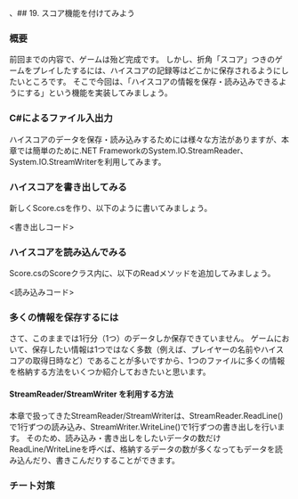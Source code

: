 ﻿、## 19. スコア機能を付けてみよう

### 概要

前回までの内容で、ゲームは殆ど完成です。
しかし、折角「スコア」つきのゲームをプレイしたするには、ハイスコアの記録等はどこかに保存されるようにしたいところです。
そこで今回は、「ハイスコアの情報を保存・読み込みできるようにする」という機能を実装してみましょう。

### C#によるファイル入出力

ハイスコアのデータを保存・読み込みするためには様々な方法がありますが、本章では簡単のために.NET FrameworkのSystem.IO.StreamReader、System.IO.StreamWriterを利用してみます。

### ハイスコアを書き出してみる

新しくScore.csを作り、以下のように書いてみましょう。

<書き出しコード>

### ハイスコアを読み込んでみる

Score.csのScoreクラス内に、以下のReadメソッドを追加してみましょう。

<読み込みコード>

### 多くの情報を保存するには

さて、このままでは1行分（1つ）のデータしか保存できていません。
ゲームにおいて、保存したい情報は1つではなく多数（例えば、プレイヤーの名前やハイスコアの取得日時など）であることが多いですから、1つのファイルに多くの情報を格納する方法をいくつか紹介しておきたいと思います。

#### StreamReader/StreamWriter を利用する方法

本章で扱ってきたStreamReader/StreamWriterは、StreamReader.ReadLine()で1行ずつの読み込み、StreamWriter.WriteLine()で1行ずつの書き出しを行います。
そのため、読み込み・書き出しをしたいデータの数だけReadLine/WriteLineを呼べば、格納するデータの数が多くなってもデータを読み込んだり、書きこんだりすることができます。


### チート対策